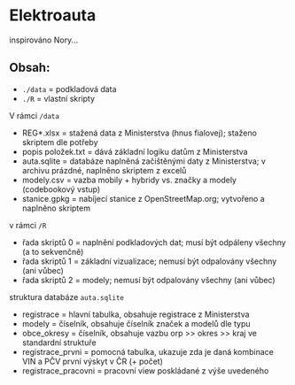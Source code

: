 # Elektroauta
inspirováno Nory...

## Obsah:

- `./data` = podkladová data
- `./R` = vlastní skripty

V rámci `/data`

- REG*.xlsx = stažená data z Ministerstva (hnus fialovej); staženo skriptem dle potřeby
- popis položek.txt = dává základní logiku datům z Ministerstva
- auta.sqlite = databáze naplněná začištěnými daty z Ministerstva; v archivu prázdné, naplněno skriptem z excelů
- modely.csv = vazba mobily + hybridy vs. značky a modely (codebookový vstup)
- stanice.gpkg = nabíjecí stanice z OpenStreetMap.org; vytvořeno a naplněno skriptem 

v rámci `/R`

- řada skriptů 0 = naplnění podkladových dat; musí být odpáleny všechny (a to sekvenčně)
- řada skriptů 1 = základní vizualizace; nemusí být odpalovány všechny (ani vůbec)
- řada skriptů 2 = modely; nemusí být odpalovány všechny (ani vůbec)

struktura databáze `auta.sqlite`

- registrace = hlavní tabulka, obsahuje registrace z Ministerstva
- modely = číselník, obsahuje číselník značek a modelů dle typu
- obce_okresy = číselník, obsahuje vazbu orp >> okres >> kraj ve standardní struktuře
- registrace_prvni = pomocná tabulka, ukazuje zda je daná kombinace VIN a PČV první výskyt v ČR (+ počet)
- registrace_pracovni = pracovní view poskládané z výše uvedeného

